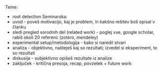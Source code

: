 Teme:
- root detection
Seminarska:
- uvod - poveš motivacijo, kaj je problem, in kakšno rešitev boš opisal v članku
- sledi pregled sorodnih del (related work) - poglej vse, google scholar, rabiš okoli 20 referenc (zotero, mendeley)
- experimental setup/metodologija - kako si naredil stvari
- analiza - objektivno, našteješ kaj so rezultati; izvedel si eksperiment, to so rezultati
- diskusija - subjektivno opišeš rezultate iz analize
- zaključek - kritična presoja, recap, povzetek + future work